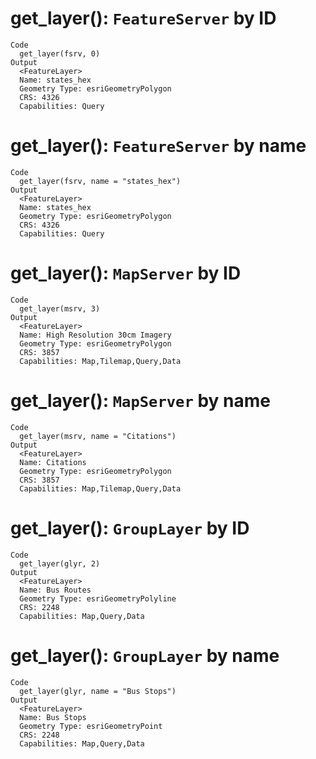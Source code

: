 # get_layer(): `FeatureServer` by ID

    Code
      get_layer(fsrv, 0)
    Output
      <FeatureLayer>
      Name: states_hex
      Geometry Type: esriGeometryPolygon
      CRS: 4326
      Capabilities: Query

# get_layer(): `FeatureServer` by name

    Code
      get_layer(fsrv, name = "states_hex")
    Output
      <FeatureLayer>
      Name: states_hex
      Geometry Type: esriGeometryPolygon
      CRS: 4326
      Capabilities: Query

# get_layer(): `MapServer` by ID

    Code
      get_layer(msrv, 3)
    Output
      <FeatureLayer>
      Name: High Resolution 30cm Imagery
      Geometry Type: esriGeometryPolygon
      CRS: 3857
      Capabilities: Map,Tilemap,Query,Data

# get_layer(): `MapServer` by name

    Code
      get_layer(msrv, name = "Citations")
    Output
      <FeatureLayer>
      Name: Citations
      Geometry Type: esriGeometryPolygon
      CRS: 3857
      Capabilities: Map,Tilemap,Query,Data

# get_layer(): `GroupLayer` by ID

    Code
      get_layer(glyr, 2)
    Output
      <FeatureLayer>
      Name: Bus Routes
      Geometry Type: esriGeometryPolyline
      CRS: 2248
      Capabilities: Map,Query,Data

# get_layer(): `GroupLayer` by name

    Code
      get_layer(glyr, name = "Bus Stops")
    Output
      <FeatureLayer>
      Name: Bus Stops
      Geometry Type: esriGeometryPoint
      CRS: 2248
      Capabilities: Map,Query,Data

